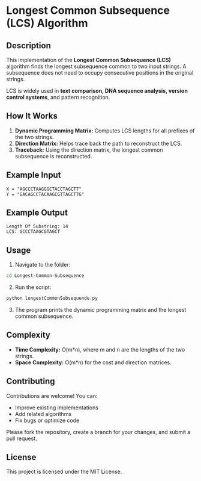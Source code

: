 # Longest Common Subsequence (LCS) Algorithm

## Description

This implementation of the **Longest Common Subsequence (LCS)** algorithm finds the longest subsequence common to two input strings. A subsequence does not need to occupy consecutive positions in the original strings.

LCS is widely used in **text comparison, DNA sequence analysis, version control systems**, and pattern recognition.

## How It Works

1. **Dynamic Programming Matrix:** Computes LCS lengths for all prefixes of the two strings.
2. **Direction Matrix:** Helps trace back the path to reconstruct the LCS.
3. **Traceback:** Using the direction matrix, the longest common subsequence is reconstructed.

## Example Input

```
X = "AGCCCTAAGGGCTACCTAGCTT"
Y = "GACAGCCTACAAGCGTTAGCTTG"
```

## Example Output

```
Length Of Substring: 14
LCS: GCCCTAAGCGTAGCT
```

## Usage

1. Navigate to the folder:

```bash
cd Longest-Common-Subsequence
```

2. Run the script:

```bash
python longestCommonSubsequende.py
```

3. The program prints the dynamic programming matrix and the longest common subsequence.

## Complexity

* **Time Complexity:** O(m*n), where m and n are the lengths of the two strings.
* **Space Complexity:** O(m*n) for the cost and direction matrices.

## Contributing

Contributions are welcome! You can:

* Improve existing implementations
* Add related algorithms
* Fix bugs or optimize code

Please fork the repository, create a branch for your changes, and submit a pull request.

## License

This project is licensed under the MIT License.
